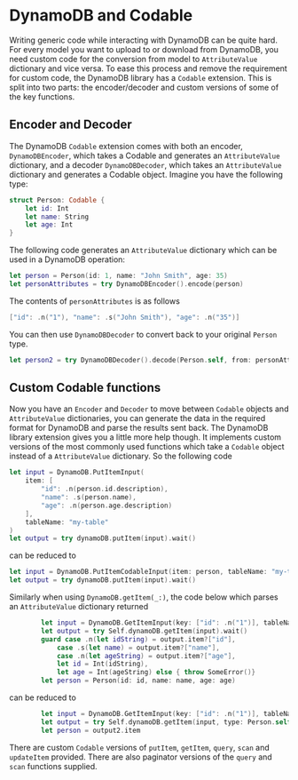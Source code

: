 # DynamoDB and Codable

Writing generic code while interacting with DynamoDB can be quite hard. For every model you want to upload to or download from DynamoDB, you need custom code for the conversion from model to `AttributeValue` dictionary and vice versa. To ease this process and remove the requirement for custom code, the DynamoDB library has a `Codable` extension. This is split into two parts: the encoder/decoder and custom versions of some of the key functions.

## Encoder and Decoder

The DynamoDB `Codable` extension comes with both an encoder, `DynamoDBEncoder`, which takes a Codable and generates an `AttributeValue` dictionary, and a decoder `DynamoDBDecoder`, which takes an `AttributeValue` dictionary and generates a Codable object. Imagine you have the following type:

```swift
struct Person: Codable {
    let id: Int
    let name: String
    let age: Int
}
```

The following code generates an `AttributeValue` dictionary which can be used in a DynamoDB operation:

```swift
let person = Person(id: 1, name: "John Smith", age: 35)
let personAttributes = try DynamoDBEncoder().encode(person)
```

The contents of `personAttributes` is as follows

```swift
["id": .n("1"), "name": .s("John Smith"), "age": .n("35")]

```
You can then use `DynamoDBDecoder` to convert back to your original `Person` type.

```swift
let person2 = try DynamoDBDecoder().decode(Person.self, from: personAttributes)
```

## Custom Codable functions

Now you have an `Encoder` and `Decoder` to move between `Codable` objects and `AttributeValue` dictionaries, you can generate the data in the required format for DynamoDB and parse the results sent back. The DynamoDB library extension gives you a little more help though. It implements custom versions of the most commonly used functions which take a `Codable` object instead of a `AttributeValue` dictionary. So the following code

```swift
let input = DynamoDB.PutItemInput(
    item: [
        "id": .n(person.id.description),
        "name": .s(person.name), 
        "age": .n(person.age.description)
    ], 
    tableName: "my-table"
)
let output = try dynamoDB.putItem(input).wait()
```

can be reduced to 

```swift
let input = DynamoDB.PutItemCodableInput(item: person, tableName: "my-table")
let output = try dynamoDB.putItem(input).wait()
```

Similarly when using `DynamoDB.getItem(_:)`, the code below which parses an `AttributeValue` dictionary returned

```swift
        let input = DynamoDB.GetItemInput(key: ["id": .n("1")], tableName: "my-table")
        let output = try Self.dynamoDB.getItem(input).wait()
        guard case .n(let idString) = output.item?["id"],
            case .s(let name) = output.item?["name"],
            case .n(let ageString) = output.item?["age"],
            let id = Int(idString),
            let age = Int(ageString) else { throw SomeError()}
        let person = Person(id: id, name: name, age: age)
```

can be reduced to

```swift
        let input = DynamoDB.GetItemInput(key: ["id": .n("1")], tableName: "my-table")
        let output = try Self.dynamoDB.getItem(input, type: Person.self).wait()
        let person = output2.item
```

There are custom `Codable` versions of `putItem`, `getItem`, `query`, `scan` and `updateItem` provided. There are also paginator versions of the `query` and `scan` functions supplied.
